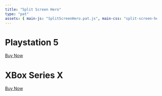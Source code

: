```yaml
---
title: "Split Screen Hero"
type: "pat"
assets: { main-js: "SplitScreenHero.pat.js", main-css: "split-screen-hero.pat.css" }
---
```


<div class="pat-split-screen-hero__base" data-js-pat="SplitScreenHero">
    <div class="split left">
      <h1>Playstation 5</h1>
      <a href="#" class="btn">Buy Now</a>
    </div>
    <div class="split right">
      <h1>XBox Series X</h1>
      <a href="#" class="btn">Buy Now</a>
    </div>
</div>